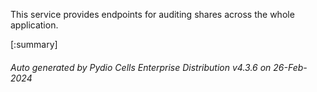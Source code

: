 






This service provides endpoints for auditing shares across the whole application.

[:summary]

###### Auto generated by Pydio Cells Enterprise Distribution v4.3.6 on 26-Feb-2024
